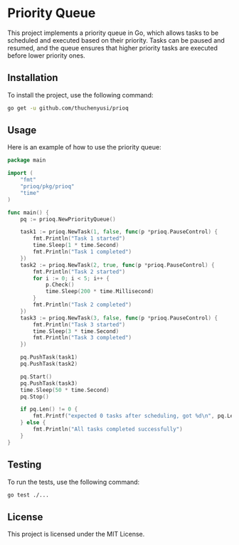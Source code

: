 # Priority Queue

This project implements a priority queue in Go, which allows tasks to be scheduled and executed based on their priority. Tasks can be paused and resumed, and the queue ensures that higher priority tasks are executed before lower priority ones.

## Installation

To install the project, use the following command:

```sh
go get -u github.com/thuchenyusi/prioq
```

## Usage

Here is an example of how to use the priority queue:

```go
package main

import (
	"fmt"
	"prioq/pkg/prioq"
	"time"
)

func main() {
	pq := prioq.NewPriorityQueue()

	task1 := prioq.NewTask(1, false, func(p *prioq.PauseControl) {
		fmt.Println("Task 1 started")
		time.Sleep(1 * time.Second)
		fmt.Println("Task 1 completed")
	})
	task2 := prioq.NewTask(2, true, func(p *prioq.PauseControl) {
		fmt.Println("Task 2 started")
		for i := 0; i < 5; i++ {
			p.Check()
			time.Sleep(200 * time.Millisecond)
		}
		fmt.Println("Task 2 completed")
	})
	task3 := prioq.NewTask(3, false, func(p *prioq.PauseControl) {
		fmt.Println("Task 3 started")
		time.Sleep(3 * time.Second)
		fmt.Println("Task 3 completed")
	})

	pq.PushTask(task1)
	pq.PushTask(task2)

	pq.Start()
	pq.PushTask(task3)
	time.Sleep(50 * time.Second)
	pq.Stop()

	if pq.Len() != 0 {
		fmt.Printf("expected 0 tasks after scheduling, got %d\n", pq.Len())
	} else {
		fmt.Println("All tasks completed successfully")
	}
}
```

## Testing

To run the tests, use the following command:

```sh
go test ./...
```

## License

This project is licensed under the MIT License.
